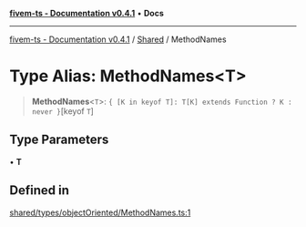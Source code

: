 [**fivem-ts - Documentation v0.4.1**](../../../README.md) • **Docs**

***

[fivem-ts - Documentation v0.4.1](../../../README.md) / [Shared](../README.md) / MethodNames

# Type Alias: MethodNames\<T\>

> **MethodNames**\<`T`\>: `{ [K in keyof T]: T[K] extends Function ? K : never }`\[keyof `T`\]

## Type Parameters

• **T**

## Defined in

[shared/types/objectOriented/MethodNames.ts:1](https://github.com/Purpose-Dev/fivem-ts/blob/main/src/shared/types/objectOriented/MethodNames.ts#L1)
